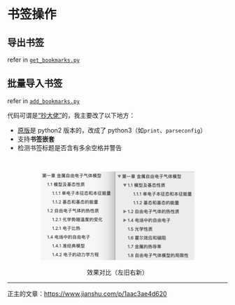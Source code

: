 # 书签操作

## 导出书签

refer in [`get_bookmarks.py`](./get_bookmarks.py)

## 批量导入书签

refer in [`add_bookmarks.py`](./add_bookmarks.py)

代码可谓是[“抄大佬”](https://www.jianshu.com/p/1aac3ae4d620)的，我主要改了以下地方：

- [原版](https://www.jianshu.com/p/1aac3ae4d620)是 python2 版本的，改成了 python3（如`print`、`parseconfig`）
- 支持**书签嵌套**
- 检测书签标题是否含有多余空格并警告

</br>
<p align="center">
  <img src="./compare.png" width="70%"/>
</p>
<p align="center">效果对比（左旧右新）</p>

---

正主的文章：<https://www.jianshu.com/p/1aac3ae4d620> 